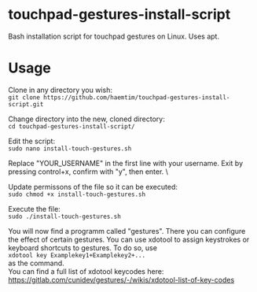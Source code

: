 # touchpad-gestures-install-script
Bash installation script for touchpad gestures on Linux. Uses apt.

# Usage

Clone in any directory you wish: \
`git clone https://github.com/haemtim/touchpad-gestures-install-script.git` <br>

Change directory into the new, cloned directory: \
`cd touchpad-gestures-install-script/` <br>

Edit the script: \
`sudo nano install-touch-gestures.sh` <br>

Replace "YOUR_USERNAME" in the first line with your username. Exit by pressing control+x, confirm with "y", then enter. \

Update permissons of the file so it can be executed: \
`sudo chmod +x install-touch-gestures.sh` <br>

Execute the file: \
`sudo ./install-touch-gestures.sh`<br>

You will now find a programm called "gestures". There you can configure the effect of certain gestures. You can use xdotool to assign keystrokes or keyboard shortcuts to gestures. To do so, use <br>
`xdotool key Examplekey1+Examplekey2+...` <br>
as the command. \
You can find a full list of xdotool keycodes here: https://gitlab.com/cunidev/gestures/-/wikis/xdotool-list-of-key-codes
